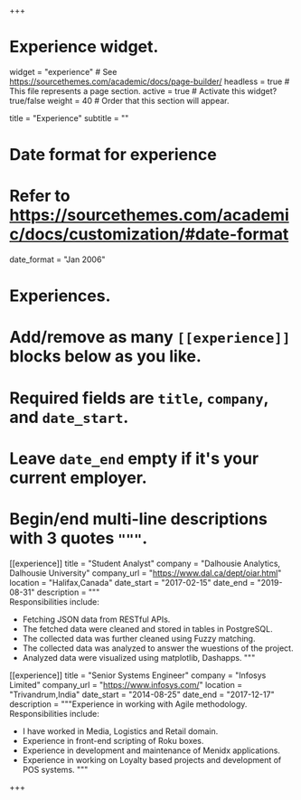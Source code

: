 +++
# Experience widget.
widget = "experience"  # See https://sourcethemes.com/academic/docs/page-builder/
headless = true  # This file represents a page section.
active = true  # Activate this widget? true/false
weight = 40  # Order that this section will appear.

title = "Experience"
subtitle = ""

# Date format for experience
#   Refer to https://sourcethemes.com/academic/docs/customization/#date-format
date_format = "Jan 2006"

# Experiences.
#   Add/remove as many `[[experience]]` blocks below as you like.
#   Required fields are `title`, `company`, and `date_start`.
#   Leave `date_end` empty if it's your current employer.
#   Begin/end multi-line descriptions with 3 quotes `"""`.
[[experience]]
  title = "Student Analyst"
  company = "Dalhousie Analytics, Dalhousie University"
  company_url = "https://www.dal.ca/dept/oiar.html"
  location = "Halifax,Canada"
  date_start = "2017-02-15"
  date_end = "2019-08-31"
  description = """  
  Responsibilities include:
  
  * Fetching JSON data from RESTful APIs.
  * The fetched data were cleaned and stored in tables in PostgreSQL.
  * The collected data was further cleaned using Fuzzy matching.
  * The collected data was analyzed to answer the wuestions of the project.
  * Analyzed data were visualized using matplotlib, Dashapps.
  """

[[experience]]
  title = "Senior Systems Engineer"
  company = "Infosys Limited"
  company_url = "https://www.infosys.com/"
  location = "Trivandrum,India"
  date_start = "2014-08-25"
  date_end = "2017-12-17"
  description = """Experience in working with Agile methodology. 
  Responsibilities include:
  
  * I have worked in Media, Logistics and Retail domain.
  * Experience in front-end scripting of Roku boxes.
  * Experience in development and maintenance of Menidx applications.
  * Experience in working on Loyalty based projects and development of POS systems.
  """

+++
